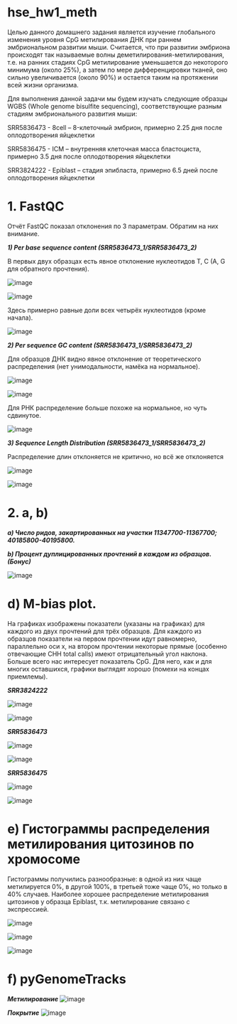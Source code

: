 # hse_hw1_meth

Целью данного домашнего задания является изучение глобального изменения уровня CpG метилирования ДНК при раннем эмбриональном развитии мыши. Считается, что при развитии эмбриона происходят так называемые волны деметилирования-метилирования, т.е. на ранних стадиях CpG метилирование уменьшается до некоторого минимума (около 25%), а затем по мере дифференцировки тканей, оно сильно увеличивается (около 90%) и остается таким на протяжении всей жизни организма.


Для выполнения данной задачи мы будем изучать следующие образцы WGBS (Whole genome bisulfite sequencing), соответствующие разным стадиям эмбрионального развития мыши:

SRR5836473 - 8cell – 8-клеточный эмбрион, примерно 2.25 дня после оплодотворения яйцеклетки

SRR5836475 - ICM – внутренняя клеточная масса бластоциста, примерно 3.5 дня после оплодотворения яйцеклетки

SRR3824222 - Epiblast – стадия эпибласта, примерно 6.5 дней после оплодотворения яйцеклетки

# 1. FastQC

Отчёт FastQC показал отклонения по 3 параметрам. Обратим на них внимание.

***1) Per base sequence content (SRR5836473_1/SRR5836473_2)***

В первых двух образцах есть явное отклонение нуклеотидов T, C (A, G для обратного прочтения).

![image](https://user-images.githubusercontent.com/93263861/154757782-2d4bb201-cee8-4511-9d2b-2953fd0249f5.png)

![image](https://user-images.githubusercontent.com/93263861/154758487-5c20cb7e-1a7a-4c16-aba7-e10c6e200aff.png)

Здесь примерно равные доли всех четырёх нуклеотидов (кроме начала).

![image](https://user-images.githubusercontent.com/93263861/154759097-1d1cf305-23f7-4076-8d09-55bcd19cd97a.png)



***2) Per sequence GC content (SRR5836473_1/SRR5836473_2)***

Для образцов ДНК видно явное отклонение от теоретического распределения (нет унимодальности, намёка на нормальное).

![image](https://user-images.githubusercontent.com/93263861/154757824-6052d54c-ded1-45b6-ad94-931b195e7abe.png)

![image](https://user-images.githubusercontent.com/93263861/154758520-e39579a2-d2e7-4539-b4c8-31102954c91c.png)

Для РНК распределение больше похоже на нормальное, но чуть сдвинутое.

![image](https://user-images.githubusercontent.com/93263861/154759151-94a7bce2-679d-4395-8aad-af45015049a3.png)



***3) Sequence Length Distribution (SRR5836473_1/SRR5836473_2)***

Распределение длин отклоняется не критично, но всё же отклоняется

![image](https://user-images.githubusercontent.com/93263861/154757906-f76b23b8-7075-4521-a2c3-6876f8d493f4.png)

![image](https://user-images.githubusercontent.com/93263861/154758554-28b577db-15bf-46f6-81eb-fc5f3f0f3605.png)



# 2. a, b)

***a) Число ридов, закартированных на участки 11347700-11367700; 40185800-40195800.***

***b) Процент дуплицированных прочтений в каждом из образцов. (Бонус)***

![image](https://user-images.githubusercontent.com/93263861/154711269-42a75855-6b63-492a-8565-d3dd24a5730e.png)


# d) M-bias plot.

На графиках изображены показатели (указаны на графиках) для каждого из двух прочтений для трёх образцов. Для каждого из образцов показатели на первом прочтении идут равномерно, параллельно оси х, на втором прочтении некоторые прямые (особенно отвечающие CHH total calls) имеют отрицательный угол наклона. Больше всего нас интересует показатель CpG. Для него, как и для многих оставшихся, графики выглядят хорошо (помехи на концах приемлемы).

***SRR3824222***

![image](https://user-images.githubusercontent.com/93263861/154754977-d1183588-3e69-4419-a811-534ab69240a5.png)

![image](https://user-images.githubusercontent.com/93263861/154755003-691814f8-f440-456b-b528-5e459a97d8f4.png)


***SRR5836473***

![image](https://user-images.githubusercontent.com/93263861/154754843-e8edc312-18b5-4327-9741-39a106fe4cff.png)

![image](https://user-images.githubusercontent.com/93263861/154754886-afd33deb-5e2a-493b-b3d7-99a8c26f8b3a.png)


***SRR5836475***

![image](https://user-images.githubusercontent.com/93263861/154754705-42eb85a6-74d3-450b-b73a-73d1ce4a51fd.png)

![image](https://user-images.githubusercontent.com/93263861/154754735-768edba8-b700-4821-b2d0-e1e4956196df.png)


# e) Гистограммы распределения метилирования цитозинов по хромосоме 

Гистограммы получились разнообразные: в одной из них чаще метилируется 0%, в другой 100%, в третьей тоже чаще 0%, но только в 40% случаев. Наиболее хорошее распределение метилирования цитозинов у образца Epiblast, т.к. метилирование связано с экспрессией.

![image](https://user-images.githubusercontent.com/93263861/154755553-4f37fc42-fab0-431b-9b5b-c910ec3244c1.png)


![image](https://user-images.githubusercontent.com/93263861/154755523-4e2a9c92-1c2d-4ed7-bb54-c9fa46980b39.png)


![image](https://user-images.githubusercontent.com/93263861/154755494-ebdd8b68-ece1-4536-aa4e-a494b5868c94.png)


# f) pyGenomeTracks

***Метилирование***
![image](https://user-images.githubusercontent.com/93263861/154756195-31f98798-881f-477d-af80-0151c144dcf6.png)

***Покрытие***
![image](https://user-images.githubusercontent.com/93263861/154756554-ebca998a-0492-4c82-aeb5-754a7c8413df.png)
